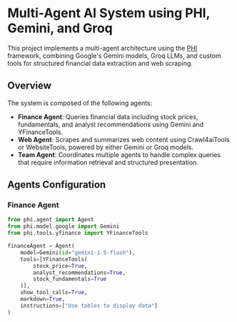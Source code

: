 # Multi-Agent AI System using PHI, Gemini, and Groq

This project implements a multi-agent architecture using the [PHI](https://docs.phidata.com/introduction) framework, combining Google's Gemini models, Groq LLMs, and custom tools for structured financial data extraction and web scraping.

## Overview

The system is composed of the following agents:

- **Finance Agent**: Queries financial data including stock prices, fundamentals, and analyst recommendations using Gemini and YFinanceTools.
- **Web Agent**: Scrapes and summarizes web content using Crawl4aiTools or WebsiteTools, powered by either Gemini or Groq models.
- **Team Agent**: Coordinates multiple agents to handle complex queries that require information retrieval and structured presentation.

## Agents Configuration

### Finance Agent

```python
from phi.agent import Agent
from phi.model.google import Gemini
from phi.tools.yfinance import YFinanceTools

financeAgent = Agent(
    model=Gemini(id="gemini-1.5-flash"),
    tools=[YFinanceTools(
        stock_price=True,
        analyst_recommendations=True,
        stock_fundamentals=True
    )],
    show_tool_calls=True,
    markdown=True,
    instructions=["Use tables to display data"]
)
